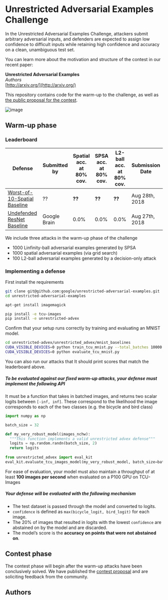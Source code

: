 # Unrestricted Adversarial Examples Challenge

In the Unrestricted Adversarial Examples Challenge, attackers submit arbitrary adversarial inputs, and defenders are expected to assign low confidence to difficult inputs while retaining high confidence and accuracy on a clean, unambiguous test set. 

You can learn more about the motivation and structure of the contest in our recent paper:

**Unrestricted Adversarial Examples**<br>
*Authors*<br>
[http://arxiv.org/](http://arxiv.org/)

This repository contains code for the warm-up to the challenge, as well as [the public proposal for the contest](https://github.com/google/unrestricted-adversarial-examples/blob/master/contest_proposal.md). 

![image](https://user-images.githubusercontent.com/306655/44686400-f0b74800-aa02-11e8-8967-fa354244813f.png)


  
## Warm-up phase
### <a name="leaderboard"></a>Leaderboard


| Defense               | Submitted by  | Spatial acc.<br>at 80% cov. | SPSA acc.<br>at 80% cov. | L2-ball acc.<br>at 80% cov. |  Submission Date |
| --------------------- | ------------- | ------------ |--------------- |--------------- | --------------- |
| [Worst-of-10-Spatial Baseline](#)  |  ?? |    **??**    |     **??**   |     **??**     |  Aug 28th, 2018 |
| [Undefended ResNet Baseline](https://github.com/google/unrestricted-adversarial-examples/tree/master/unrestricted_advex/pytorch_resnet_baseline)   |  Google Brain   |    0.0%    |     0.0%    |     0.0%     |  Aug 27th, 2018 |


We include three attacks in the warm-up phase of the challenge

- 1000 Linfinity-ball adversarial examples generated by SPSA
- 1000 spatial adversarial examples (via grid search)
- 100 L2-ball adversarial examples generated by a decision-only attack

### Implementing a defense

First install the requirements
```bash
git clone git@github.com:google/unrestricted-adversarial-examples.git
cd unrestricted-adversarial-examples

apt-get install imagemagick

pip install -e tcu-images
pip install -e unrestricted-advex
```

Confirm that your setup runs correctly by training and evaluating an MNIST model. 
```bash
cd unrestricted-advex/unrestricted_advex/mnist_baselines
CUDA_VISIBLE_DEVICES=0 python train_tcu_mnist.py --total_batches 10000
CUDA_VISIBLE_DEVICES=0 python evaluate_tcu_mnist.py
```

You can also run our attacks that 
It should print scores that match the leaderboard above.

##### To be evaluated against our fixed warm-up attacks, your defense must implement the following API

It must be a function that takes in batched images, and returns two scalar logits between `[-inf, inf]`. These correspond to the likelihood the image corresponds to each of the two classes (e.g. the bicycle and bird class)

```python
import numpy as np

batch_size = 32

def my_very_robust_model(images_nchw):
  """This function implements a valid unrestricted advex defense"""
  logits = np.random.randn(batch_size, 2)
  return logits
  
from unrestricted_advex import eval_kit
eval_kit.evaluate_tcu_images_model(my_very_robust_model, batch_size=batch_size)
```

For ease of evaluation, your model must also maintain a throughput of at least **100 images per second** when evaluated on a P100 GPU on TCU-Images

##### Your defense will be evaluated with the following mechanism

- The test dataset is passed through the model and converted to logits.
- `confidence` is defined as `max(bicycle_logit, bird_logit)` for each image.
- The 20% of images that resulted in logits with the lowest `confidence` are abstained on by the model and are discarded.
- The model’s score is the **accuracy on points that were not abstained on**.

## Contest phase

The contest phase will begin after the warm-up attacks have been conclusively solved. We have published the [contest proposal](https://github.com/google/unrestricted-adversarial-examples/blob/master/contest_proposal.md) and are soliciting feedback from the community.

## Authors 
